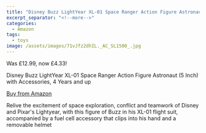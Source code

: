 ```yaml
---
title: "Disney Buzz LightYear XL-01 Space Ranger Action Figure Astronaut"
excerpt_separator: "<!--more-->"
categories:
  - Amazon
tags:
  - toys
image: /assets/images/71vJfz2dhIL._AC_SL1500_.jpg
---
```

Was £12.99, now £4.33!

Disney Buzz LightYear XL-01 Space Ranger Action Figure Astronaut (5 Inch) with Accessories, 4
Years and up

[Buy from Amazon](https://www.amazon.co.uk/dp/B09CG4PDPL?smid=A3P5ROKL5A1OLE)

Relive the excitement of space exploration, conflict and teamwork of Disney and Pixar&#39;s Lightyear,
with this figure of Buzz in his XL-01 flight suit, accompanied by a fuel cell accessory that clips into his
hand and a removable helmet
